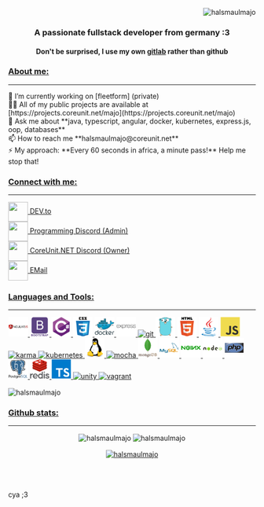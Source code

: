 <p align="right">
  <img src="https://komarev.com/ghpvc/?username=halsmaulmajo&label=Profile%20views&color=0e75b6&style=flat" alt="halsmaulmajo" />
</p>

<h3 align="center">
  A passionate fullstack developer from germany :3
</h3>
<h4 align="center">
  Don't be surprised, I use my own
  <a href="https://projects.coreunit.net/majo">gitlab</a>
  rather than github
</h4>

<h3 align="left"><u>About me:</u></h3>
<hr>
🔭 I’m currently working on [fleetform] (private)<br>
👨‍💻 All of my public projects are available at [https://projects.coreunit.net/majo](https://projects.coreunit.net/majo)<br>
💬 Ask me about **java, typescript, angular, docker, kubernetes, express.js, oop, databases**<br>
📫 How to reach me **halsmaulmajo@coreunit.net**<br>
⚡ My approach: **Every 60 seconds in africa, a minute pass!** Help me stop that!<br>

<h3 align="left"><u>Connect with me:</u></h3>
<hr>
<p align="left">
  <a href="https://dev.to/halsmaulmajo" target="blank">
    <img align="center" src="https://cdn.jsdelivr.net/npm/simple-icons@3.0.1/icons/dev-dot-to.svg" height="40" width="40" />
    DEV.to<br>
  </a>
  <a href="https://discord.gg/K4xEUce4" target="blank">
    <img align="center" src="https://cdn.discordapp.com/icons/759424063130304592/0c249ee1a23bd231f5c65c3248558a4f.png?size=96" height="40" width="40" />
    Programming Discord (Admin)<br>
  </a>
  <a href="https://coreunit.net/discord" target="blank">
    <img align="center" src="https://discord.com/assets/3437c10597c1526c3dbd98c737c2bcae.svg" height="40" width="40" />
    CoreUnit.NET Discord (Owner)<br>
  </a>
  <a href="mailto:halsmaulmajo@coreunit.net" target="blank">
    <img align="center" src="https://www.svgrepo.com/show/17588/mail.svg" height="40" width="40" />
    EMail<br>
  </a>
</p>

<h3 align="left"><u>Languages and Tools:</u></h3>
<hr>
<p align="left">
    <a href="https://angular.io" target="_blank">
        <img src="https://raw.githubusercontent.com/devicons/devicon/master/icons/angularjs/angularjs-original-wordmark.svg"
            alt="angularjs" width="40" height="40" />
    </a>
    <a href="https://getbootstrap.com" target="_blank">
        <img src="https://raw.githubusercontent.com/devicons/devicon/master/icons/bootstrap/bootstrap-plain-wordmark.svg"
            alt="bootstrap" width="40" height="40" />
    </a>
    <a href="https://www.w3schools.com/cs/" target="_blank">
        <img src="https://raw.githubusercontent.com/devicons/devicon/master/icons/csharp/csharp-original.svg"
            alt="csharp" width="40" height="40" />
    </a>
    <a href="https://www.w3schools.com/css/" target="_blank">
        <img src="https://raw.githubusercontent.com/devicons/devicon/master/icons/css3/css3-original-wordmark.svg"
            alt="css3" width="40" height="40" />
    </a>
    <a href="https://www.docker.com/" target="_blank">
        <img src="https://raw.githubusercontent.com/devicons/devicon/master/icons/docker/docker-original-wordmark.svg"
            alt="docker" width="40" height="40" />
    </a>
    <a href="https://expressjs.com" target="_blank">
        <img src="https://raw.githubusercontent.com/devicons/devicon/master/icons/express/express-original-wordmark.svg"
            alt="express" width="40" height="40" />
    </a>
    <a href="https://git-scm.com/" target="_blank">
        <img src="https://www.vectorlogo.zone/logos/git-scm/git-scm-icon.svg" alt="git" width="40" height="40" />
    </a>
    <a href="https://golang.org" target="_blank">
        <img src="https://raw.githubusercontent.com/devicons/devicon/master/icons/go/go-original.svg" alt="go"
            width="40" height="40" />
    </a>
    <a href="https://www.w3.org/html/" target="_blank">
        <img src="https://raw.githubusercontent.com/devicons/devicon/master/icons/html5/html5-original-wordmark.svg"
            alt="html5" width="40" height="40" />
    </a>
    <a href="https://www.java.com" target="_blank">
        <img src="https://raw.githubusercontent.com/devicons/devicon/master/icons/java/java-original.svg" alt="java"
            width="40" height="40" />
    </a>
    <a href="https://developer.mozilla.org/en-US/docs/Web/JavaScript" target="_blank">
        <img src="https://raw.githubusercontent.com/devicons/devicon/master/icons/javascript/javascript-original.svg"
            alt="javascript" width="40" height="40" />
    </a>
    <a href="https://karma-runner.github.io/latest/index.html" target="_blank">
        <img src="https://raw.githubusercontent.com/detain/svg-logos/780f25886640cef088af994181646db2f6b1a3f8/svg/karma.svg"
            alt="karma" width="40" height="40" />
    </a>
    <a href="https://kubernetes.io" target="_blank">
        <img src="https://www.vectorlogo.zone/logos/kubernetes/kubernetes-icon.svg" alt="kubernetes" width="40"
            height="40" />
    </a>
    <a href="https://www.linux.org/" target="_blank">
        <img src="https://raw.githubusercontent.com/devicons/devicon/master/icons/linux/linux-original.svg" alt="linux"
            width="40" height="40" />
    </a>
    <a href="https://mochajs.org" target="_blank">
        <img src="https://www.vectorlogo.zone/logos/mochajs/mochajs-icon.svg" alt="mocha" width="40" height="40" />
    </a>
    <a href="https://www.mongodb.com/" target="_blank">
        <img src="https://raw.githubusercontent.com/devicons/devicon/master/icons/mongodb/mongodb-original-wordmark.svg"
            alt="mongodb" width="40" height="40" />
    </a>
    <a href="https://www.mysql.com/" target="_blank">
        <img src="https://raw.githubusercontent.com/devicons/devicon/master/icons/mysql/mysql-original-wordmark.svg"
            alt="mysql" width="40" height="40" />
    </a>
    <a href="https://www.nginx.com" target="_blank">
        <img src="https://raw.githubusercontent.com/devicons/devicon/master/icons/nginx/nginx-original.svg" alt="nginx"
            width="40" height="40" />
    </a>
    <a href="https://nodejs.org" target="_blank">
        <img src="https://raw.githubusercontent.com/devicons/devicon/master/icons/nodejs/nodejs-original-wordmark.svg"
            alt="nodejs" width="40" height="40" />
    </a>
    <a href="https://www.php.net" target="_blank">
        <img src="https://raw.githubusercontent.com/devicons/devicon/master/icons/php/php-original.svg" alt="php"
            width="40" height="40" />
    </a>
    <a href="https://www.postgresql.org" target="_blank">
        <img src="https://raw.githubusercontent.com/devicons/devicon/master/icons/postgresql/postgresql-original-wordmark.svg"
            alt="postgresql" width="40" height="40" />
    </a>
    <a href="https://redis.io" target="_blank">
        <img src="https://raw.githubusercontent.com/devicons/devicon/master/icons/redis/redis-original-wordmark.svg"
            alt="redis" width="40" height="40" />
    </a>
    <a href="https://www.typescriptlang.org/" target="_blank">
        <img src="https://raw.githubusercontent.com/devicons/devicon/master/icons/typescript/typescript-original.svg"
            alt="typescript" width="40" height="40" />
    </a>
    <a href="https://unity.com/" target="_blank">
        <img src="https://www.vectorlogo.zone/logos/unity3d/unity3d-icon.svg" alt="unity" width="40" height="40" />
    </a>
    <a href="https://www.vagrantup.com/" target="_blank">
        <img src="https://www.vectorlogo.zone/logos/vagrantup/vagrantup-icon.svg" alt="vagrant" width="40"
            height="40" />
    </a>
</p>

<p align="left" >
  <img align="center" src="https://github-readme-stats.vercel.app/api/top-langs?username=halsmaulmajo&show_icons=true&locale=en&layout=compact" alt="halsmaulmajo" />
</p>

<h3 align="left"><u>Github stats:</u></h3>
<hr>
<p align="center">
  <span>
     <img align="center" style="width: 50%;" src="https://github-readme-streak-stats.herokuapp.com/?user=halsmaulmajo&" alt="halsmaulmajo" />
    <img align="center" style="width: 50%;" src="https://github-readme-stats.vercel.app/api?username=halsmaulmajo&show_icons=true&locale=en" alt="halsmaulmajo" />
  </span>
</p>

<p align="center">
  <a href="https://github.com/ryo-ma/github-profile-trophy">
    <img align="center" style="width: 100%;" src="https://github-profile-trophy.vercel.app/?username=halsmaulmajo" alt="halsmaulmajo" />
  </a>
</p>

<br>
<br>
<br>
cya ;3

